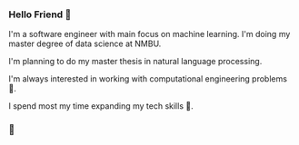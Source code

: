 ### Hello Friend 👋

I'm a software engineer with main focus on machine learning. I'm doing my master degree of data science at NMBU. 

I'm planning to do my master thesis in natural language processing.

I'm always interested in working with computational engineering problems 🔭.

I spend most my time expanding my tech skills 🌱.

### 👋
